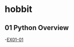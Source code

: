 # hobbit
## 01 Python Overview
 -[EX01-01](https://colab.research.google.com/drive/1Se_RAwTfvaWeeBjHcTAAjXYf6TmL75ol)
 
  
